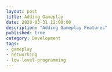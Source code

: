 ```yaml
---
layout: post
title: Adding Gameplay
date: 2020-03-31 12:00:00
description: "Adding Gameplay Features"
published: true
category: Development
tags: 
- gameplay
- networking
- low-level-programming
---
```

